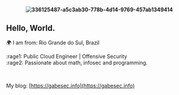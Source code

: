 <h4 align="center">
 

![336125487-a5c3ab30-778b-4d14-9769-457ab1349414](https://github.com/GabrielPrzybysz/GabrielPrzybysz/assets/45472156/622a9319-4f41-4ac0-8cee-2141be5db37c)




## Hello, World. 

 🌍 I am from: Rio Grande do Sul, Brazil
 
:rage1:	Public Cloud Engineer | Offensive Security <br> :rage2: Passionate about math, infosec and programming. 
 
 <br>
 
 My blog: [https://gabesec.info](https://gabesec.info)
